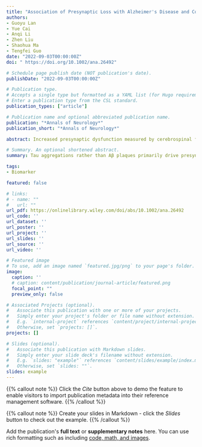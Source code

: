 ```yaml
---
title: "Association of Presynaptic Loss with Alzheimer's Disease and Cognitive Decline"
authors:
- Guoyu Lan
- Yue Cai
- Anqi Li
- Zhen Liu
- Shaohua Ma
- Tengfei Guo
date: "2022-09-03T00:00:00Z"
doi: " https://doi.org/10.1002/ana.26492"

# Schedule page publish date (NOT publication's date).
publishDate: "2022-09-03T00:00:00Z"

# Publication type.
# Accepts a single type but formatted as a YAML list (for Hugo requirements).
# Enter a publication type from the CSL standard.
publication_types: ["article"]

# Publication name and optional abbreviated publication name.
publication: "*Annals of Neurology*"
publication_short: "*Annals of Neurology*"

abstract: Increased presynaptic dysfunction measured by cerebrospinal fluid (CSF) growth-associated protein-43 (GAP43) may be observed in Alzheimer's disease (AD), but how CSF GAP43 increases relate to AD-core pathologies, neurodegeneration, and cognitive decline in AD requires further investigation.

# Summary. An optional shortened abstract.
summary: Tau aggregations rather than Aβ plaques primarily drive presynaptic dysfunction measured by CSF GAP43, which may lead to sequential neurodegeneration and cognitive impairment in AD or neurodegenerative diseases. 

tags:
- Biomarker

featured: false

# links:
# - name: ""
#   url: ""
url_pdf: https://onlinelibrary.wiley.com/doi/abs/10.1002/ana.26492 
url_code: ''
url_dataset: ''
url_poster: ''
url_project: ''
url_slides: ''
url_source: ''
url_video: ''

# Featured image
# To use, add an image named `featured.jpg/png` to your page's folder. 
image:
  caption: ''
  # caption: content/publication/journal-article/featured.png
  focal_point: ""
  preview_only: false

# Associated Projects (optional).
#   Associate this publication with one or more of your projects.
#   Simply enter your project's folder or file name without extension.
#   E.g. `internal-project` references `content/project/internal-project/index.md`.
#   Otherwise, set `projects: []`.
projects: []

# Slides (optional).
#   Associate this publication with Markdown slides.
#   Simply enter your slide deck's filename without extension.
#   E.g. `slides: "example"` references `content/slides/example/index.md`.
#   Otherwise, set `slides: ""`.
slides: example
---
```


{{% callout note %}}
Click the *Cite* button above to demo the feature to enable visitors to import publication metadata into their reference management software.
{{% /callout %}}

{{% callout note %}}
Create your slides in Markdown - click the *Slides* button to check out the example.
{{% /callout %}}

Add the publication's **full text** or **supplementary notes** here. You can use rich formatting such as including [code, math, and images](https://docs.hugoblox.com/content/writing-markdown-latex/).
